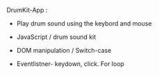  DrumKit-App :


- Play drum sound using the keybord and mouse

- JavaScript / drum sound kit

- DOM manipulation /  Switch-case

- Eventlistner- keydown, click. For loop


